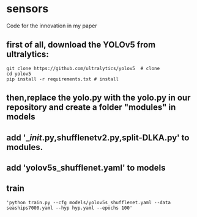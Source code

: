# sensors
Code for the innovation in my paper

## first of all, download the YOLOv5 from ultralytics:

```
git clone https://github.com/ultralytics/yolov5  # clone
cd yolov5
pip install -r requirements.txt # install
```
## then,replace the yolo.py with the yolo.py in our repository and create a folder "modules" in models 
## add '__init_.py,shufflenetv2.py,split-DLKA.py' to modules.
## add 'yolov5s_shufflenet.yaml' to models

## train 
```
'python train.py --cfg models/yolov5s_shufflenet.yaml --data seaships7000.yaml --hyp hyp.yaml --epochs 100'
